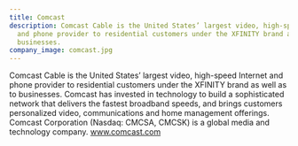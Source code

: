 ```yaml
---
title: Comcast
description: Comcast Cable is the United States’ largest video, high-speed Internet
  and phone provider to residential customers under the XFINITY brand as well as to
  businesses.
company_image: comcast.jpg
---
```


Comcast Cable is the United States’ largest video, high-speed Internet and phone provider to residential customers under the XFINITY brand as well as to businesses. Comcast has invested in technology to build a sophisticated network that delivers the fastest broadband speeds, and brings customers personalized video, communications and home management offerings. Comcast Corporation (Nasdaq: CMCSA, CMCSK) is a global media and technology company. www.comcast.com

